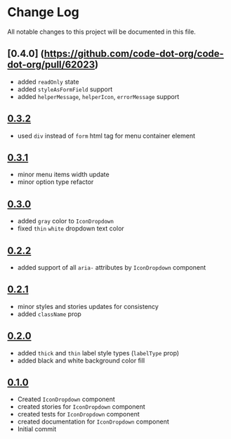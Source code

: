 # Change Log

All notable changes to this project will be documented in this file.

## [0.4.0] (https://github.com/code-dot-org/code-dot-org/pull/62023)

- added `readOnly` state
- added `styleAsFormField` support
- added `helperMessage`, `helperIcon`, `errorMessage` support

## [0.3.2](https://github.com/code-dot-org/code-dot-org/pull/60269)

- used `div` instead of `form` html tag for menu container element

## [0.3.1](https://github.com/code-dot-org/code-dot-org/pull/60025)

- minor menu items width update
- minor option type refactor

## [0.3.0](https://github.com/code-dot-org/code-dot-org/pull/58637)

- added `gray` color to `IconDropdown`
- fixed `thin` `white` dropdown text color

## [0.2.2](https://github.com/code-dot-org/code-dot-org/pull/58469)

- added support of all `aria-` attributes by `IconDropdown` component

## [0.2.1](https://github.com/code-dot-org/code-dot-org/pull/58209)

- minor styles and stories updates for consistency
- added `className` prop

## [0.2.0](https://github.com/code-dot-org/code-dot-org/pull/57827)

- added `thick` and `thin` label style types (`labelType` prop)
- added black and white background color fill

## [0.1.0](https://github.com/code-dot-org/code-dot-org/pull/56683)

- Created `IconDropdown` component
- created stories for `IconDropdown` component
- created tests for `IconDropdown` component
- created documentation for `IconDropdown` component
- Initial commit
